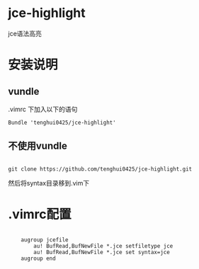 jce-highlight
=============

jce语法高亮  


# 安装说明
## vundle
.vimrc 下加入以下的语句
<pre><code>Bundle 'tenghui0425/jce-highlight'</code></pre>

## 不使用vundle
<pre><code>
git clone https://github.com/tenghui0425/jce-highlight.git
</code></pre>
然后将syntax目录移到.vim下  


# .vimrc配置
<pre><code>
    augroup jcefile  
        au! BufRead,BufNewFile *.jce setfiletype jce  
        au! BufRead,BufNewFile *.jce set syntax=jce  
    augroup end  
</code></pre>
